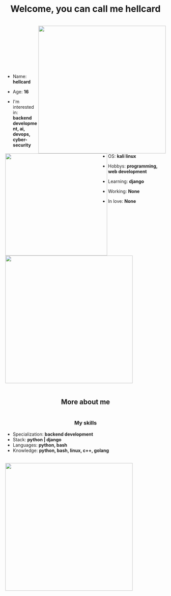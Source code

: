 <h1 align="center">Welcome, you can call me hellcard</h1>
<br>
<img align="right" src="https://github.com/hellcard/hellcard/blob/main/assets/arlecchino_main.jpg" width="400" />
<img align="left" src="https://github.com/hellcard/hellcard/blob/main/assets/about_me.jpg" width="320" />
<br> <br> <br> <br> <br> <br> <br> <br>

- Name: **hellcard**

- Age: **16**

- I'm interested in: **backend development, ai, devops, cyber-security**

- OS: **kali linux**
  
- Hobbys: **programming, web development**

- Learning: **django**

- Working: **None**

- In love: **None**


<img src="https://github-readme-stats.vercel.app/api?username=hellcard&show_icons=true&theme=shadow_red&hide_border=true" width="400">
<br> <br>
<h2 align="center">More about me</h2>
<h3 align="center"><br>My skills</h3>

- Specialization: **backend development**
- Stack: **python | django**
- Languages: **python, bash**
- Knowledge: **python, bash, linux, c++, golang**
<br>
<img src="https://github.com/hellcard/hellcard/blob/main/assets/end.jpg" width="400"/>

